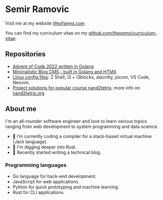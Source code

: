 <!--
**thesems/thesems** is a ✨ _special_ ✨ repository because its `README.md` (this file) appears on your GitHub profile.

Here are some ideas to get you started:

- 🔭 I’m currently working on ...
- 🌱 I’m currently learning ...
- 👯 I’m looking to collaborate on ...
- 🤔 I’m looking for help with ...
- 💬 Ask me about ...
- 📫 How to reach me: ...
- 😄 Pronouns: ...
- ⚡ Fun fact: ...
-->

# Semir Ramovic

Visit me at my website [lifeofsems.com](https://lifeofsems.com)

You can find my curriculum vitae on my [github.com/thesems/curriculum-vitae](https://github.com/thesems/curriculum-vitae/blob/main/main.pdf).

## Repositories
- [Advent of Code 2022 written in Golang](https://github.com/thesems/advent-of-code-2022-go-lang)
- [Minimalistic Blog CMS - built in Golang and HTMX](https://github.com/thesems/micro-blogger-golang)
- [Linux config files](https://github.com/thesems/.config): Z Shell, i3 + i3blocks, alacritty, picom, VS Code, Neovim.
- [Project solutions for popular course nand2tetris](https://github.com/thesems/nand2tetris): more info on [nand2tetris.org](https://www.nand2tetris.org/)


## About me

I'm an all-rounder software engineer and love to learn various topics ranging from web development to system programming and data science.

- 🌱 I’m currently coding a compiler for a stack-based virtual machine (Jack language).
- 🔭 I'm digging deeper into Rust.
- 📝 Recently started writing a technical blog.

### Programming languages
- Go language for back-end development.
- JavaScript for web applications.
- Python for quick prototyping and machine learning.
- Rust for CLI applications.
